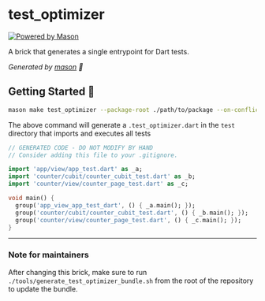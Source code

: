 # test_optimizer

[![Powered by Mason](https://img.shields.io/endpoint?url=https%3A%2F%2Ftinyurl.com%2Fmason-badge)](https://github.com/felangel/mason)

A brick that generates a single entrypoint for Dart tests.

_Generated by [mason][1] 🧱_

## Getting Started 🚀

```sh
mason make test_optimizer --package-root ./path/to/package --on-conflict overwrite
```

The above command will generate a `.test_optimizer.dart` in the `test` directory that imports and executes all tests

```dart
// GENERATED CODE - DO NOT MODIFY BY HAND
// Consider adding this file to your .gitignore.

import 'app/view/app_test.dart' as _a;
import 'counter/cubit/counter_cubit_test.dart' as _b;
import 'counter/view/counter_page_test.dart' as _c;

void main() {
  group('app_view_app_test_dart', () { _a.main(); });
  group('counter/cubit/counter_cubit_test.dart', () { _b.main(); });
  group('counter/view/counter_page_test.dart', () { _c.main(); });
}
```

[1]: https://github.com/felangel/mason

---

### Note for maintainers

After changing this brick, make sure to run `./tools/generate_test_optimizer_bundle.sh` from the root of the repository to update the bundle.

